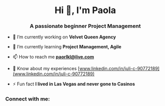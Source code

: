 <h1 align="center">Hi 👋, I'm Paola</h1>
<h3 align="center">A passionate beginner Project Management</h3>

- 🔭 I’m currently working on **Velvet Queen Agency**

- 🌱 I’m currently learning **Project Management, Agile**

- 📫 How to reach me **paorlkl@live.com**

- 📄 Know about my experiences [www.linkedin.com/in/juli-c-90772189](www.linkedin.com/in/juli-c-90772189)

- ⚡ Fun fact **I lived in Las Vegas and never gone to Casinos**

<h3 align="left">Connect with me:</h3>
<p align="left">
</p>
